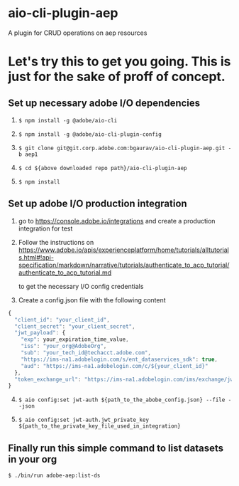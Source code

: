 aio-cli-plugin-aep
==================

A plugin for CRUD operations on aep resources



<!-- tocstop -->
# Let's try this to get you going. This is just for the sake of proff of concept.





## Set up necessary adobe I/O dependencies
 
1. ```$ npm install -g @adobe/aio-cli```

2. ```$ npm install -g @adobe/aio-cli-plugin-config```

3. ```$ git clone git@git.corp.adobe.com:bgaurav/aio-cli-plugin-aep.git -b aep1```

4. ```$ cd ${above downloaded repo path}/aio-cli-plugin-aep``` 

5. ```$ npm install```

## Set up adobe I/O production integration

1. go to  https://console.adobe.io/integrations and create a production integration for test

2. Follow  the instructions on https://www.adobe.io/apis/experienceplatform/home/tutorials/alltutorials.html#!api-specification/markdown/narrative/tutorials/authenticate_to_acp_tutorial/authenticate_to_acp_tutorial.md
   
   to get the necessary I/O config credentials

3. Create a config.json file with the following content
```javascript
{
  "client_id": "your_client_id",
  "client_secret": "your_client_secret",
  "jwt_payload": { 
    "exp": your_expiration_time_value,
    "iss": "your_org@AdobeOrg",
    "sub": "your_tech_id@techacct.adobe.com",
    "https://ims-na1.adobelogin.com/s/ent_dataservices_sdk": true,
    "aud": "https://ims-na1.adobelogin.com/c/${your_client_id}"
  },
  "token_exchange_url": "https://ims-na1.adobelogin.com/ims/exchange/jwt/"
}
```
4. ```$ aio config:set jwt-auth ${path_to_the_abobe_config.json} --file --json```

5. ```$ aio config:set jwt-auth.jwt_private_key ${path_to_the_private_key_file_used_in_integration}```

## Finally run this simple command to list datasets in your org

   ```$ ./bin/run adobe-aep:list-ds```



